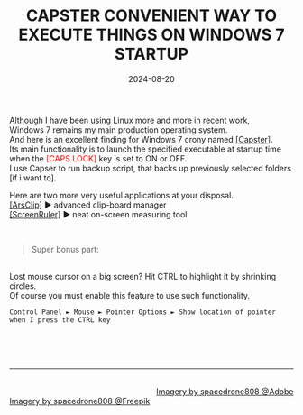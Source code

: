 ﻿---
title: CAPSTER CONVENIENT WAY TO EXECUTE THINGS ON WINDOWS 7 STARTUP
date: 2024-08-20
thumbnail: "img/gallery/1988.jpg"
categories:	
- "Software"
- "Technology"
- "Vintage"
- "FAQ"
- "Windows 7"
tags:
- "Tool"
- "Gems"

weight: 1
---

Although I have been using Linux more and more in recent work, 
<br>
Windows 7 remains my main production operating system.
<br>
And here is an excellent finding for Windows 7 crony named [[Capster]](https://www.bcheck.net/apps/capster.htm).
<br>
Its main functionality is to launch the specified executable at startup time when the <font color="red">[CAPS LOCK]</font> key is set to ON or OFF.
<br>
I use Capser to run backup script, that backs up previously selected folders [if i want to].         


Here are two more very useful applications at your disposal.
<br>
[[ArsClip]](http://www.joejoesoft.com/vcms/97) ► advanced clip-board manager
<br>
[[ScreenRuler]](https://sourceforge.net/projects/screenruler) ► neat on-screen measuring tool  

<br>

>Super bonus part:
<br>
Lost mouse cursor on a big screen? Hit CTRL to highlight it by shrinking circles.
<br>
Of course you must enable this feature to use such functionality.

```
Control Panel ► Mouse ► Pointer Options ► Show location of pointer when I press the CTRL key
```

<br>
<br>
<br>

<hr>

<div class="demo_line_two_stock_links">

<p style="text-align:right; margin-bottom: 0;">
<br>
<a href="https://stock.adobe.com/contributor/204789995/spacedrone808" target="_blank">Imagery by spacedrone808 @Adobe </a></p>
<a href="https://www.freepik.com/author/spacedrone808" target="_blank">Imagery by spacedrone808 @Freepik </a></p>

</div>